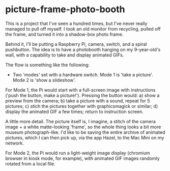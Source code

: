 # picture-frame-photo-booth

This is a project that I've seen a hundred times, but I've never really managed to pull off myself. I took an old monitor from recycling, pulled off the frame, and turned it into a shadow-box photo frame.

Behind it, I'll be putting a Raspberry Pi, camera, switch, and a spiral pushbutton. The idea is to have a photobooth hanging on my 9-year-old's wall, with a capability to take and display animated GIFs.

The flow is something like the following:

- Two 'modes' set with a hardware switch. Mode 1 is 'take a picture'. Mode 2 is 'show a slideshow'. 

For Mode 1, the Pi would start with a full-screen image with instructions ('push the button, make a picture!'). Pressing the button would: a) show a preview from the camera; b) take a picture with a sound, repeat for 5 pictures; c) stich the pictures together with graphicsmagick or similar; d) display the animated GIF a few times; return to instruction screen.

A little more detail. The picture itself is, I imagine, a stitch of the camera image + a white matte-looking 'frame', so the whole thing looks a bit more museum photograph-like. I'd like to be saving the entire archive of animated pictures, which I can then pick up, via the app Hazel, to the Mac Mini on my network.

For Mode 2, the Pi would run a light-weight image display (chromium browser in kiosk mode, for example), with animated GIF images randomly rotated from a local file.
